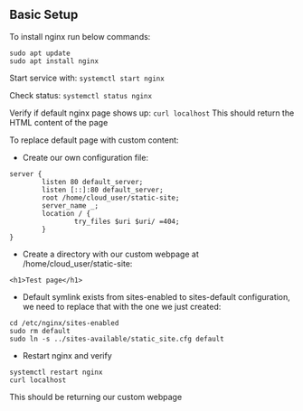 ## Basic Setup

To install nginx run below commands:
```
sudo apt update
sudo apt install nginx
```

Start service with:
```systemctl start nginx```

Check status:
```systemctl status nginx```

Verify if default nginx page shows up:
```curl localhost```
This should return the HTML content of the page

To replace default page with custom content:

* Create our own configuration file:
```
server {
        listen 80 default_server;
        listen [::]:80 default_server;
        root /home/cloud_user/static-site;
        server_name _;
        location / {
                try_files $uri $uri/ =404;
        }
}
```

* Create a directory with our custom webpage at /home/cloud_user/static-site:
```
<h1>Test page</h1>
```

* Default symlink exists from sites-enabled to sites-default configuration, we need to replace that with the one we just created:
```
cd /etc/nginx/sites-enabled
sudo rm default
sudo ln -s ../sites-available/static_site.cfg default
```

* Restart nginx and verify
```
systemctl restart nginx
curl localhost
```

This should be returning our custom webpage